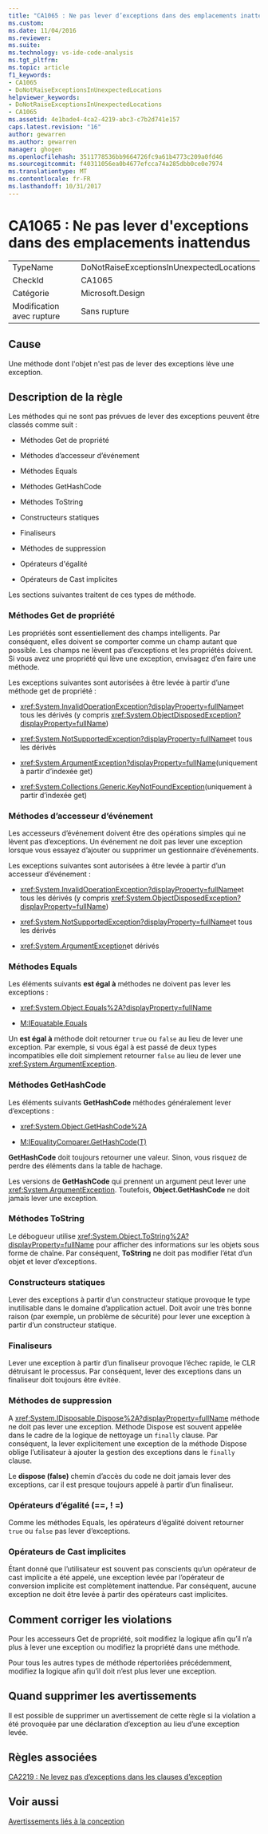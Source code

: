 ```yaml
---
title: "CA1065 : Ne pas lever d’exceptions dans des emplacements inattendus | Documents Microsoft"
ms.custom: 
ms.date: 11/04/2016
ms.reviewer: 
ms.suite: 
ms.technology: vs-ide-code-analysis
ms.tgt_pltfrm: 
ms.topic: article
f1_keywords:
- CA1065
- DoNotRaiseExceptionsInUnexpectedLocations
helpviewer_keywords:
- DoNotRaiseExceptionsInUnexpectedLocations
- CA1065
ms.assetid: 4e1bade4-4ca2-4219-abc3-c7b2d741e157
caps.latest.revision: "16"
author: gewarren
ms.author: gewarren
manager: ghogen
ms.openlocfilehash: 3511778536bb9664726fc9a61b4773c209a0fd46
ms.sourcegitcommit: f40311056ea0b4677efcca74a285dbb0ce0e7974
ms.translationtype: MT
ms.contentlocale: fr-FR
ms.lasthandoff: 10/31/2017
---
```

# <a name="ca1065-do-not-raise-exceptions-in-unexpected-locations"></a>CA1065 : Ne pas lever d'exceptions dans des emplacements inattendus
|||  
|-|-|  
|TypeName|DoNotRaiseExceptionsInUnexpectedLocations|  
|CheckId|CA1065|  
|Catégorie|Microsoft.Design|  
|Modification avec rupture|Sans rupture|  
  
## <a name="cause"></a>Cause  
 Une méthode dont l'objet n'est pas de lever des exceptions lève une exception.  
  
## <a name="rule-description"></a>Description de la règle  
 Les méthodes qui ne sont pas prévues de lever des exceptions peuvent être classés comme suit :  
  
-   Méthodes Get de propriété  
  
-   Méthodes d’accesseur d’événement  
  
-   Méthodes Equals  
  
-   Méthodes GetHashCode  
  
-   Méthodes ToString  
  
-   Constructeurs statiques  
  
-   Finaliseurs  
  
-   Méthodes de suppression  
  
-   Opérateurs d'égalité  
  
-   Opérateurs de Cast implicites  
  
 Les sections suivantes traitent de ces types de méthode.  
  
### <a name="property-get-methods"></a>Méthodes Get de propriété  
 Les propriétés sont essentiellement des champs intelligents. Par conséquent, elles doivent se comporter comme un champ autant que possible. Les champs ne lèvent pas d’exceptions et les propriétés doivent. Si vous avez une propriété qui lève une exception, envisagez d’en faire une méthode.  
  
 Les exceptions suivantes sont autorisées à être levée à partir d’une méthode get de propriété :  
  
-   <xref:System.InvalidOperationException?displayProperty=fullName>et tous les dérivés (y compris <xref:System.ObjectDisposedException?displayProperty=fullName>)  
  
-   <xref:System.NotSupportedException?displayProperty=fullName>et tous les dérivés  
  
-   <xref:System.ArgumentException?displayProperty=fullName>(uniquement à partir d’indexée get)  
  
-   <xref:System.Collections.Generic.KeyNotFoundException>(uniquement à partir d’indexée get)  
  
### <a name="event-accessor-methods"></a>Méthodes d’accesseur d’événement  
 Les accesseurs d’événement doivent être des opérations simples qui ne lèvent pas d’exceptions. Un événement ne doit pas lever une exception lorsque vous essayez d’ajouter ou supprimer un gestionnaire d’événements.  
  
 Les exceptions suivantes sont autorisées à être levée à partir d’un accesseur d’événement :  
  
-   <xref:System.InvalidOperationException?displayProperty=fullName>et tous les dérivés (y compris <xref:System.ObjectDisposedException?displayProperty=fullName>)  
  
-   <xref:System.NotSupportedException?displayProperty=fullName>et tous les dérivés  
  
-   <xref:System.ArgumentException>et dérivés  
  
### <a name="equals-methods"></a>Méthodes Equals  
 Les éléments suivants **est égal à** méthodes ne doivent pas lever les exceptions :  
  
-   <xref:System.Object.Equals%2A?displayProperty=fullName>  
  
-   [M:IEquatable.Equals](http://go.microsoft.com/fwlink/?LinkId=113472)  
  
 Un **est égal à** méthode doit retourner `true` ou `false` au lieu de lever une exception. Par exemple, si vous égal à est passé de deux types incompatibles elle doit simplement retourner `false` au lieu de lever une <xref:System.ArgumentException>.  
  
### <a name="gethashcode-methods"></a>Méthodes GetHashCode  
 Les éléments suivants **GetHashCode** méthodes généralement lever d’exceptions :  
  
-   <xref:System.Object.GetHashCode%2A>  
  
-   [M:IEqualityComparer.GetHashCode(T)](http://go.microsoft.com/fwlink/?LinkId=113477)  
  
 **GetHashCode** doit toujours retourner une valeur. Sinon, vous risquez de perdre des éléments dans la table de hachage.  
  
 Les versions de **GetHashCode** qui prennent un argument peut lever une <xref:System.ArgumentException>. Toutefois, **Object.GetHashCode** ne doit jamais lever une exception.  
  
### <a name="tostring-methods"></a>Méthodes ToString  
 Le débogueur utilise <xref:System.Object.ToString%2A?displayProperty=fullName> pour afficher des informations sur les objets sous forme de chaîne. Par conséquent, **ToString** ne doit pas modifier l’état d’un objet et lever d’exceptions.  
  
### <a name="static-constructors"></a>Constructeurs statiques  
 Lever des exceptions à partir d’un constructeur statique provoque le type inutilisable dans le domaine d’application actuel. Doit avoir une très bonne raison (par exemple, un problème de sécurité) pour lever une exception à partir d’un constructeur statique.  
  
### <a name="finalizers"></a>Finaliseurs  
 Lever une exception à partir d’un finaliseur provoque l’échec rapide, le CLR détruisant le processus. Par conséquent, lever des exceptions dans un finaliseur doit toujours être évitée.  
  
### <a name="dispose-methods"></a>Méthodes de suppression  
 A <xref:System.IDisposable.Dispose%2A?displayProperty=fullName> méthode ne doit pas lever une exception. Méthode Dispose est souvent appelée dans le cadre de la logique de nettoyage un `finally` clause. Par conséquent, la lever explicitement une exception de la méthode Dispose oblige l’utilisateur à ajouter la gestion des exceptions dans le `finally` clause.  
  
 Le **dispose (false)** chemin d’accès du code ne doit jamais lever des exceptions, car il est presque toujours appelé à partir d’un finaliseur.  
  
### <a name="equality-operators--"></a>Opérateurs d’égalité (==, ! =)  
 Comme les méthodes Equals, les opérateurs d’égalité doivent retourner `true` ou `false` pas lever d’exceptions.  
  
### <a name="implicit-cast-operators"></a>Opérateurs de Cast implicites  
 Étant donné que l’utilisateur est souvent pas conscients qu’un opérateur de cast implicite a été appelé, une exception levée par l’opérateur de conversion implicite est complètement inattendue. Par conséquent, aucune exception ne doit être levée à partir des opérateurs cast implicites.  
  
## <a name="how-to-fix-violations"></a>Comment corriger les violations  
 Pour les accesseurs Get de propriété, soit modifiez la logique afin qu’il n’a plus à lever une exception ou modifiez la propriété dans une méthode.  
  
 Pour tous les autres types de méthode répertoriées précédemment, modifiez la logique afin qu’il doit n’est plus lever une exception.  
  
## <a name="when-to-suppress-warnings"></a>Quand supprimer les avertissements  
 Il est possible de supprimer un avertissement de cette règle si la violation a été provoquée par une déclaration d’exception au lieu d’une exception levée.  
  
## <a name="related-rules"></a>Règles associées  
 [CA2219 : Ne levez pas d’exceptions dans les clauses d’exception](../code-quality/ca2219-do-not-raise-exceptions-in-exception-clauses.md)  
  
## <a name="see-also"></a>Voir aussi  
 [Avertissements liés à la conception](../code-quality/design-warnings.md)